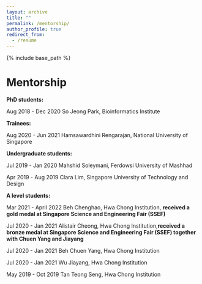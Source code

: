 ```yaml
---
layout: archive
title: ""
permalink: /mentorship/
author_profile: true
redirect_from:
  - /resume
---
```


{% include base_path %}

Mentorship
=====

**PhD students:**

Aug 2018 - Dec 2020		So Jeong Park, Bioinformatics Institute		

**Trainees:**

Aug 2020 - Jun 2021		Hamsawardhini Rengarajan, National University of Singapore			

**Undergraduate students:**

Jul   2019 - Jan  2020	Mahshid Soleymani, Ferdowsi University of Mashhad
			
Apr 2019 - Aug 2019		Clara Lim, Singapore University of Technology and Design 		
 	
**A level students:**

Mar  2021 - April 2022		Beh Chenghao, Hwa Chong Institution, **received a gold medal at Singapore Science and Engineering Fair (SSEF)**	
			
Jul    2020 - Jan 2021		Alistair Cheong, Hwa Chong Institution,**received a bronze medal at Singapore Science 	and Engineering Fair (SSEF) together with Chuen Yang and Jiayang**	

Jul    2020 - Jan 2021		Beh Chuen Yang, Hwa Chong Institution	
			
Jul    2020 - Jan 2021		Wu Jiayang, Hwa Chong Institution	
				
May 2019 - Oct 2019		Tan Teong Seng, Hwa Chong Institution	